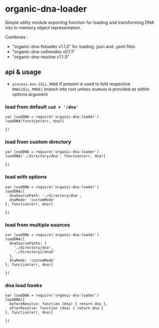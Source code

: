 # organic-dna-loader

Simple utility module exporting function for loading and transforming DNA into
in-memory object representation.

Combines :

* "organic-dna-fsloader v1.1.0" for loading .json and .yaml files
* "organic-dna-cellmodes v0.1.1"
* "organic-dna-resolve v1.1.0"

## api & usage

* `process.env.CELL_MODE` if present is used to fold respective
`DNA[CELL_MODE]` branch into root unless `dnaMode` is provided as 
within options argument


### load from default `cwd + '/dna'`

```
var loadDNA = require('organic-dna-loader')
loadDNA(function(err, dna){

})
```

### load from custom directory

```
var loadDNA = require('organic-dna-loader')
loadDNA('./directory/dna', function(err, dna){

})
```

### load with options

```
var loadDNA = require('organic-dna-loader')
loadDNA({
  dnaSourcePath: './directory/dna',
  dnaMode: 'customMode'
}, function(err, dna){

})
```

### load from multiple sources


```
var loadDNA = require('organic-dna-loader')
loadDNA({
  dnaSourcePaths: [
    './directory/dna',
    './directory2/dna2'
  ],
  dnaMode: 'customMode'
}, function(err, dna){

})
```

### dna load hooks

```
var loadDNA = require('organic-dna-loader')
loadDNA({
  beforeResolve: function (dna) { return dna },
  afterResolve: function (dna) { return dna }
}, function(err, dna){

})
```